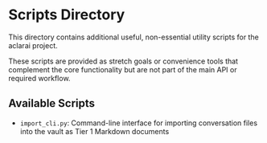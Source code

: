 # Scripts Directory

This directory contains additional useful, non-essential utility scripts for the aclarai project.

These scripts are provided as stretch goals or convenience tools that complement the core functionality but are not part of the main API or required workflow.

## Available Scripts

- `import_cli.py`: Command-line interface for importing conversation files into the vault as Tier 1 Markdown documents